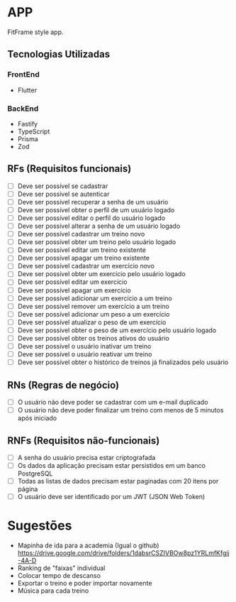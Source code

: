 # APP

FitFrame style app.

## Tecnologias Utilizadas

### FrontEnd
- Flutter

### BackEnd
- Fastify
- TypeScript
- Prisma
- Zod

## RFs (Requisitos funcionais)
- [ ] Deve ser possível se cadastrar
- [ ] Deve ser possível se autenticar
- [ ] Deve ser possível recuperar a senha de um usuário
- [ ] Deve ser possível obter o perfil de um usuário logado
- [ ] Deve ser possível editar o perfil do usuário logado
- [ ] Deve ser possível alterar a senha de um usuário logado
- [ ] Deve ser possível cadastrar um treino novo
- [ ] Deve ser possível obter um treino pelo usuário logado
- [ ] Deve ser possível editar um treino existente
- [ ] Deve ser possível apagar um treino existente
- [ ] Deve ser possível cadastrar um exercício novo
- [ ] Deve ser possível obter um exercício pelo usuário logado
- [ ] Deve ser possível editar um exercício
- [ ] Deve ser possível apagar um exercício
- [ ] Deve ser possível adicionar um exercício a um treino
- [ ] Deve ser possível remover um exercício a um treino
- [ ] Deve ser possível adicionar um peso a um exercício
- [ ] Deve ser possível atualizar o peso de um exercício
- [ ] Deve ser possível obter o peso de um exercício pelo usuário logado
- [ ] Deve ser possível obter os treinos ativos do usuário
- [ ] Deve ser possível o usuário inativar um treino
- [ ] Deve ser possível o usuário reativar um treino
- [ ] Deve ser possível obter o histórico de treinos já finalizados pelo usuário

## RNs (Regras de negócio)
- [ ] O usuário não deve poder se cadastrar com um e-mail duplicado
- [ ] O usuário não deve poder finalizar um treino com menos de 5 minutos após iniciado

## RNFs (Requisitos não-funcionais)
- [ ] A senha do usuário precisa estar criptografada
- [ ] Os dados da aplicação precisam estar persistidos em um banco PostgreSQL
- [ ] Todas as listas de dados precisam estar paginadas com 20 itens por página
- [ ] O usuário deve ser identificado por um JWT (JSON Web Token)

# Sugestões
- Mapinha de ida para a academia (Igual o github)
https://drive.google.com/drive/folders/1dabsrCSZIVBOw8pz1YRLmfKfgjj-4A-D
- Ranking de "faixas" individual
- Colocar tempo de descanso
- Exportar o treino e poder importar novamente
- Música para cada treino
